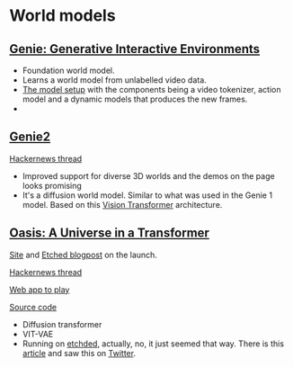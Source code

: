 # World models

## [Genie: Generative Interactive Environments](https://arxiv.org/pdf/2402.15391)
- Foundation world model.
- Learns a world model from unlabelled video data.
- [The model setup](https://arxiv.org/pdf/2402.15391#page=4) with the components being a video tokenizer, action model and a dynamic models that produces the new frames. 
- 


## [Genie2](https://deepmind.google/discover/blog/genie-2-a-large-scale-foundation-world-model/)
[Hackernews thread](https://news.ycombinator.com/item?id=42317903)

- Improved support for diverse 3D worlds and the demos on the page looks promising
- It's a diffusion world model. Similar to what was used in the Genie 1 model. Based on this [Vision Transformer](https://openreview.net/forum?id=YicbFdNTTy) architecture.


## [Oasis: A Universe in a Transformer](https://www.decart.ai/articles/oasis-interactive-ai-video-game-model)
[Site](https://oasis-model.github.io/) and [Etched blogpost](https://www.etched.com/blog-posts/oasis) on the launch.

[Hackernews thread](https://news.ycombinator.com/item?id=42014650)

[Web app to play](https://oasis.decart.ai/welcome)

[Source code](https://github.com/etched-ai/open-oasis)

- Diffusion transformer
- VIT-VAE
- Running on [etchded](https://www.etched.com/blog-posts/oasis), actually, no, it just seemed that way. There is this [article](https://www.technologyreview.com/2024/10/31/1106461/this-ai-generated-minecraft-may-represent-the-future-of-real-time-video-generation/) and saw this on [Twitter](https://x.com/__tinygrad__/status/1854851587773956569).


